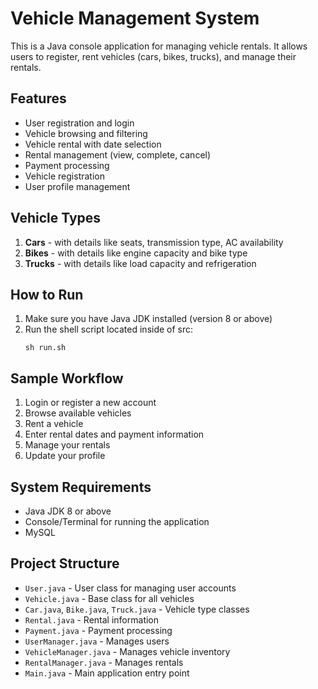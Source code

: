 # Vehicle Management System

This is a Java console application for managing vehicle rentals. It allows users to register, rent vehicles (cars, bikes, trucks), and manage their rentals.

## Features

- User registration and login
- Vehicle browsing and filtering
- Vehicle rental with date selection
- Rental management (view, complete, cancel)
- Payment processing
- Vehicle registration
- User profile management

## Vehicle Types

1. **Cars** - with details like seats, transmission type, AC availability
2. **Bikes** - with details like engine capacity and bike type
3. **Trucks** - with details like load capacity and refrigeration

## How to Run

1. Make sure you have Java JDK installed (version 8 or above)
2. Run the shell script located inside of src:
   ```
   sh run.sh
   ```

## Sample Workflow

1. Login or register a new account
2. Browse available vehicles
3. Rent a vehicle
4. Enter rental dates and payment information
5. Manage your rentals
6. Update your profile

## System Requirements

- Java JDK 8 or above
- Console/Terminal for running the application
- MySQL

## Project Structure

- `User.java` - User class for managing user accounts
- `Vehicle.java` - Base class for all vehicles
- `Car.java`, `Bike.java`, `Truck.java` - Vehicle type classes
- `Rental.java` - Rental information
- `Payment.java` - Payment processing
- `UserManager.java` - Manages users
- `VehicleManager.java` - Manages vehicle inventory
- `RentalManager.java` - Manages rentals
- `Main.java` - Main application entry point
